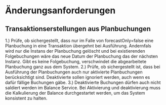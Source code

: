 # Änderungsanforderungen
## Transaktionserstellungen aus Planbuchungen
1.) Prüfe, ob sichergestellt, dass nur im Falle von forecastOnly=false eine Planbuchung in eine Transaktion übergehnt bei Ausführung. Andernfals wird nur die Instans der Planbuchung gelöscht und bei existierenden Folgebuchungen wäre das neue Datum der Planbuchung das der nächsten Instanz. Gibt es keine Folgebuchung, verschwindet die abgearbeitete Planbuchung ganz aus dem System.
2.) Prüfe, ob sichergestellt ist, dass bei Ausführung der Planbuchungen auch nur aktivierte Planbuchungen berücksichtigt sind. Deaktivierte sollen ignoriert werden, auch wenn es dafür fällige Buchungen gäbe.
3.) Deaktivierte Buchungen dürfen auch nicht saldiert werden im Balance Service. Bei Aktivierung und deaktivierung muss die Kalkulierung der Balance durchgestartet werden, um das System konsistent zu halten.
